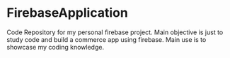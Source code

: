 # FirebaseApplication
Code Repository for my personal firebase project. Main objective is just to study code and build a commerce app using firebase. Main use is to showcase my coding knowledge.
